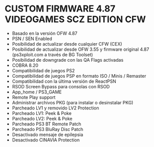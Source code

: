 # CUSTOM FIRMWARE 4.87 VIDEOGAMES SCZ EDITION CFW
- Basado en la versión OFW 4.87
- PSN / SEN Enabled
- Posibilidad de actualizar desde cualquier CFW (CEX)
- Posibilidad de actualizar desde OFW 3.55 y firmware original 4.87 (ps3xploit.com a través de BG Toolset)
- Posibilidad de downgrade con las QA Flags activadas
- COBRA 8.20
- Compatibilidad de juegos PS2 
- Compatibilidad de juegos PSP en formato ISO / Minis / Remaster
- Compatibilidad con la última versión de ReactPSN
- RSOD Screen Bypass para consolas con RSOD
- App_home / PS3_GAME
- Remote Play support
- Administrar archivos PKG (para instalar o desinstalar PKG)
- Parcheado LV1 y removido LV2 Protection
- Parcheado LV1: Peek & Poke
- Parcheado LV2: Peek & Poke
- Parcheado PS3 BT Remote Patch
- Parcheado PS3 BluRay Disc Patch
- Desactivado mensaje de epilepsia
- Desactivado CINAVIA Protection 
